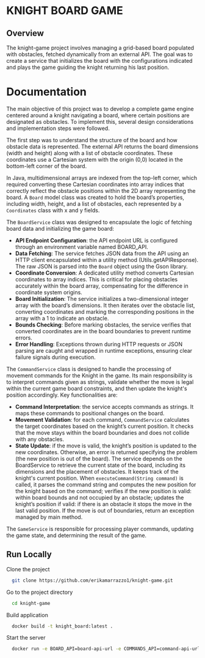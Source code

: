 # KNIGHT BOARD GAME

## Overview

The knight-game project involves managing a grid-based board populated with obstacles, fetched dynamically 
from an external API. 
The goal was to create a service that initializes the board with the configurations indicated and plays the game guiding the knight returning his last position.

# Documentation

The main objective of this project was to develop a complete game engine centered around a knight navigating a board, 
where certain positions are designated as obstacles.
To implement this, several design considerations and implementation steps were followed.

The first step was to understand the structure of the board and how obstacle data is represented. 
The external API returns the board dimensions (width and height) along with a list of obstacle coordinates. 
These coordinates use a Cartesian system with the origin (0,0) located in the bottom-left corner of the board.

In Java, multidimensional arrays are indexed from the top-left corner, which required converting these Cartesian coordinates into array indices that correctly reflect the obstacle positions within the 2D array representing the board.
A `Board` model class was created to hold the board’s properties, including width, height, and a list of obstacles, each represented by a `Coordinates` class with x and y fields.

The `BoardService` class was designed to encapsulate the logic of fetching board data and initializing the game board:

- **API Endpoint Configuration**: the API endpoint URL is configured through an environment variable named BOARD_API.
- **Data Fetching**: The service fetches JSON data from the API using an HTTP client encapsulated within a utility method (Utils.getAPIResponse). The raw JSON is parsed into the `Board` object using the Gson library.
- **Coordinate Conversion**: A dedicated utility method converts Cartesian coordinates to array indices. This is critical for placing obstacles accurately within the board array, compensating for the difference in coordinate system origins.
- **Board Initialization**: The service initializes a two-dimensional integer array with the board’s dimensions. It then iterates over the obstacle list, converting coordinates and marking the corresponding positions in the array with a 1 to indicate an obstacle.
- **Bounds Checking**: Before marking obstacles, the service verifies that converted coordinates are in the board boundaries to prevent runtime errors.
- **Error Handling**: Exceptions thrown during HTTP requests or JSON parsing are caught and wrapped in runtime exceptions, ensuring clear failure signals during execution.

The `CommandService` class is designed to handle the processing of movement commands for the Knight in the game. Its main responsibility is to interpret commands given as strings, validate whether the move is legal within the current game board constraints, and then update the knight's position accordingly. Key functionalities are:
- **Command Interpretation**: the service accepts commands as strings. It maps these commands to positional changes on the board.
- **Movement Validation**: for each command, `CommandService` calculates the target coordinates based on the knight’s current position. It checks that the move stays within the board boundaries and does not collide with any obstacles.
- **State Update**: if the move is valid, the knight’s position is updated to the new coordinates. Otherwise, an error is returned specifying the problem (the new position is out of the board).
  The service depends on the BoardService to retrieve the current state of the board, including its dimensions and the placement of obstacles. It keeps track of the knight's current position.
  When `executeCommand(String command)` is called, it parses the command string and computes the new position for the knight based on the command; verifies if the new position is valid: within board bounds and not occupied by an obstacle; updates the knight’s position if valid: if there is an obstacle it stops the move in the last valid position. If the move is out of boundaries, return an exception managed by main method.

The `GameService` is responsible for processing player commands, updating the game state, and determining the result of the game.


## Run Locally

Clone the project

```bash
  git clone https://github.com/erikamarrazzo1/knight-game.git
```

Go to the project directory

```bash
  cd knight-game
```

Build application

```bash
  docker build -t knight_board:latest .
```

Start the server

```bash
  docker run -e BOARD_API=board-api-url -e COMMANDS_API=command-api-url knight_board:latest
```

